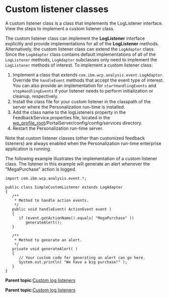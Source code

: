 # Custom listener classes 

A custom listener class is a class that implements the LogListener interface. View the steps to implement a custom listener class.

The custom listener class can implement the **LogListener** interface explicitly and provide implementations for all of the **LogListener** methods. Alternatively, the custom listener class can extend the `LogAdaptor` class. Since the `LogAdaptor` class contains default implementations of all of the `LogListener` methods, `LogAdaptor` subclasses only need to implement the `LogListener` methods of interest. To implement a custom listener class:

1.  Implement a class that extends `com.ibm.wcp.analysis.event.LogAdaptor`. Override the `handleEvent` methods that accept the event type of interest. You can also provide an implementation for `startHandlingEvents` and `stopHandlingEvents` if your listener needs to perform initialization or cleanup, respectively.
2.  Install the class file for your custom listener in the classpath of the server where the Personalization run-time is installed.
3.  Add the class name to the logListeners property in the FeedbackService.properties file, located in the [wp\_profile\_root](../reference/wpsdirstr.md#wp_profile_root)/PortalServer/config/config/services directory.
4.  Restart the Personalization run-time server.

Note that custom listener classes \(other than customized feedback listeners\) are always enabled when the Personalization run-time enterprise application is running.

The following example illustrates the implementation of a custom listener class. The listener in this example will generate an alert whenever the "MegaPurchase" action is logged.

```
import com.ibm.wcp.analysis.event.*;

public class SimpleCustomListener extends LogAdapter
{
   /**
    * Method to handle action events.
    */
   public void handleEvent( ActionEvent event )
   {
      if (event.getActionName().equals( "MegaPurchase" ))
         generateAlert();
   }

   /**
    * Method to generate an alert.
    */
   private void generateAlert( )
   {
      // Your custom code for generating an alert can go here.
      System.out.println( "We have a big purchase!" );
   }
}

```

**Parent topic:**[Custom log listeners ](../pzn/pzn_custom_log_listeners.md)

**Parent topic:**[Custom log listeners ](../pzn/pzn_custom_log_listeners.md)

